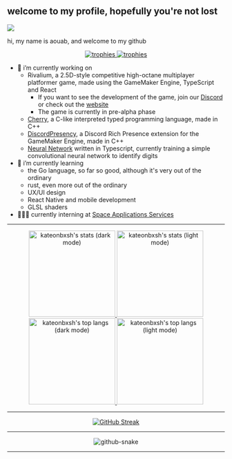 ## welcome to my profile, hopefully you're not lost
![](https://komarev.com/ghpvc/?username=kateonbxsh)

hi, my name is aouab, and welcome to my github

<p align="center">

  <a href="https://github.com/ryo-ma/github-profile-trophy#gh-dark-mode-only">
    <img src="https://github-profile-trophy.vercel.app/?username=kateonbxsh&theme=nord&column=6&no-bg=true&row=1&column=5&no-frame=true#gh-dark-mode-only" alt="trophies" />
  </a>
  <a href="https://github.com/ryo-ma/github-profile-trophy#gh-light-mode-only">
    <img src="https://github-profile-trophy.vercel.app/?username=kateonbxsh&column=6&no-bg=true&row=1&column=5&&no-frame=true#gh-light-mode-only" alt="trophies" />
  </a>

</p>

- 🔭 i’m currently working on
  - Rivalium, a 2.5D-style competitive high-octane multiplayer platformer game, made using the GameMaker Engine, TypeScript and React
      - If you want to see the development of the game, join our [Discord](https://discord.rivalium.online) or check out the [website](https://rivalium.online)
      - The game is currently in pre-alpha phase
  - [Cherry](../../../Cherry), a C-like interpreted typed programming language, made in C++
  - [DiscordPresency](../../../DiscordPresency), a Discord Rich Presence extension for the GameMaker Engine, made in C++
  - [Neural Network](../../../NeuralNetwork) written in Typescript, currently training a simple convolutional neural network to identify digits
- 🌱 i’m currently learning
  - the Go language, so far so good, although it's very out of the ordinary
  - rust, even more out of the ordinary
  - UX/UI design
  - React Native and mobile development
  - GLSL shaders
- 👨🏼‍🎓 currently interning at [Space Applications Services](https://spaceapplications.com)

***
<p align="center">
  
<a href="https://github.com/anuraghazra/github-readme-stats#gh-dark-mode-only">
    <img src="https://github-readme-stats.vercel.app/api?username=kateonbxsh&show_icons=true&theme=nord&bg_color=00000000&custom_title=my%20stats&hide_border=true#gh-dark-mode-only" alt="kateonbxsh's stats (dark mode)" height=200>
</a>

<a href="https://github.com/anuraghazra/github-readme-stats#gh-light-mode-only">
    <img src="https://github-readme-stats.vercel.app/api?username=kateonbxsh&show_icons=true&bg_color=00000000&custom_title=my%20stats&hide_border=true#gh-light-mode-only" alt="kateonbxsh's stats (light mode)" height=200>
</a>

<a href="https://github.com/anuraghazra/github-readme-stats#gh-dark-mode-only">
    <img src="https://github-readme-stats.vercel.app/api/top-langs/?username=kateonbxsh&show_icons=true&theme=nord&bg_color=00000000&custom_title=my%20languages&layout=donut&hide=yacc&hide_border=true#gh-dark-mode-only" alt="kateonbxsh's top langs (dark mode)" height=200>
</a>

<a href="https://github.com/anuraghazra/github-readme-stats#gh-light-mode-only">
    <img src="https://github-readme-stats.vercel.app/api/top-langs/?username=kateonbxsh&show_icons=true&bg_color=00000000&layout=donut&custom_title=my%20languages&hide=yacc&hide_border=true#gh-light-mode-only" alt="kateonbxsh's top langs (light mode)" height=200>
</a>
</p>

***

<p align="center">

<a href="https://git.io/streak-stats">
  <img src="https://streak-stats.demolab.com?user=kateonbxsh&theme=nord&hide_border=true&card_width=500&background=EB545400" alt="GitHub Streak" />
</a>

</p>

***

<p align="center">
<picture align="center">
  <source media="(prefers-color-scheme: dark)" srcset="https://raw.githubusercontent.com/kateonbxsh/kateonbxsh/output/github-contribution-grid-snake-dark.svg" />
  <source media="(prefers-color-scheme: light)" srcset="https://raw.githubusercontent.com/kateonbxsh/kateonbxsh/output/github-contribution-grid-snake.svg" />
  <img alt="github-snake" src="github-snake.svg" />
</picture>
</p>

***

